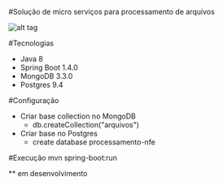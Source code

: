 #Solução de micro serviços para processamento de arquivos

![alt tag](https://github.com/emmanuelneri/solucao-processamento-arquivo/blob/master/microservices-processamento-arquivo.png)

#Tecnologias
- Java 8
- Spring Boot 1.4.0
- MongoDB 3.3.0
- Postgres 9.4

#Configuração
- Criar base collection no MongoDB
  - db.createCollection("arquivos")
- Criar base no Postgres
  - create database processamento-nfe

#Execução
mvn spring-boot:run


** em desenvolvimento